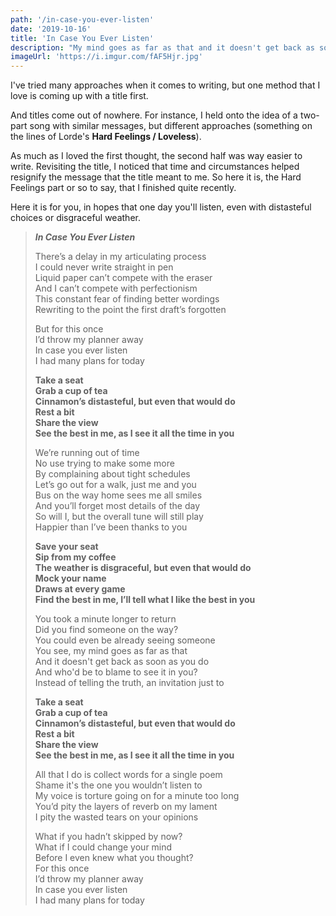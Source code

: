 ```yaml
---
path: '/in-case-you-ever-listen'
date: '2019-10-16'
title: 'In Case You Ever Listen'
description: "My mind goes as far as that and it doesn't get back as soon as you do."
imageUrl: 'https://i.imgur.com/fAF5Hjr.jpg'
---
```


I've tried many approaches when it comes to writing, but one method that I love is coming up with a title first.

And titles come out of nowhere. For instance, I held onto the idea of a two-part song with similar messages, but different approaches (something on the lines of Lorde's **Hard Feelings / Loveless**).

As much as I loved the first thought, the second half was way easier to write. Revisiting the title, I noticed that time and circumstances helped resignify the message that the title meant to me. So here it is, the Hard Feelings part or so to say, that I finished quite recently.

Here it is for you, in hopes that one day you'll listen, even with distasteful choices or disgraceful weather.

> **_In Case You Ever Listen_**
>
> There’s a delay in my articulating process \
> I could never write straight in pen \
> Liquid paper can’t compete with the eraser \
> And I can’t compete with perfectionism \
> This constant fear of finding better wordings \
> Rewriting to the point the first draft’s forgotten
>
> But for this once \
> I’d throw my planner away \
> In case you ever listen \
> I had many plans for today
>
> **Take a seat \
> Grab a cup of tea \
> Cinnamon’s distasteful, but even that would do \
> Rest a bit \
> Share the view \
> See the best in me, as I see it all the time in you**
>
> We’re running out of time \
> No use trying to make some more \
> By complaining about tight schedules \
> Let’s go out for a walk, just me and you \
> Bus on the way home sees me all smiles \
> And you’ll forget most details of the day \
> So will I, but the overall tune will still play \
> Happier than I’ve been thanks to you
>
> **Save your seat \
> Sip from my coffee \
> The weather is disgraceful, but even that would do \
> Mock your name \
> Draws at every game \
> Find the best in me, I’ll tell what I like the best in you**
>
> You took a minute longer to return \
> Did you find someone on the way? \
> You could even be already seeing someone \
> You see, my mind goes as far as that \
> And it doesn't get back as soon as you do \
> And who'd be to blame to see it in you? \
> Instead of telling the truth, an invitation just to
>
> **Take a seat \
> Grab a cup of tea \
> Cinnamon’s distasteful, but even that would do \
> Rest a bit \
> Share the view \
> See the best in me, as I see it all the time in you**
>
> All that I do is collect words for a single poem \
> Shame it's the one you wouldn’t listen to \
> My voice is torture going on for a minute too long \
> You’d pity the layers of reverb on my lament \
> I pity the wasted tears on your opinions
>
> What if you hadn’t skipped by now? \
> What if I could change your mind \
> Before I even knew what you thought? \
> For this once \
> I’d throw my planner away \
> In case you ever listen \
> I had many plans for today
